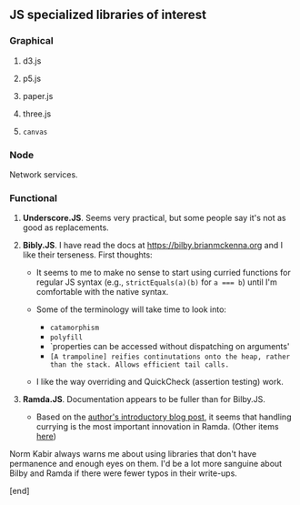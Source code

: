 ## JS specialized libraries of interest

### Graphical

 1. d3.js

 1. p5.js

 1. paper.js

 1. three.js

 1. `canvas`

### Node

Network services.

### Functional

 1. **Underscore.JS**. Seems very practical, but some people say it's not as good as replacements.

 1. **Bibly.JS**. I have read the docs at https://bilby.brianmckenna.org and I like their terseness. First thoughts:
 
    * It seems to me to make no sense to start using curried functions for regular JS syntax (e.g., `strictEquals(a)(b)` for `a === b`) until I'm comfortable with the native syntax. 

    * Some of the terminology will take time to look into:
    
      * `catamorphism`
      * `polyfill`
      * `properties can be accessed without dispatching on arguments'
      * `[A trampoline] reifies continutations onto the heap, rather than the stack. Allows efficient tail calls.`

    * I like the way overriding and QuickCheck (assertion testing) work.

 1. **Ramda.JS**. Documentation appears to be fuller than for Bilby.JS.

    * Based on the [author's introductory blog post](https://buzzdecafe.github.io/code/2014/05/16/introducing-ramda), it seems that handling currying is the most important innovation in Ramda. (Other items [here](https://buzzdecafe.github.io/categories.html))
 
Norm Kabir always warns me about using libraries that don't have permanence and enough eyes on them. I'd be a lot more sanguine about Bilby and Ramda if there were fewer typos in their write-ups.


[end]
